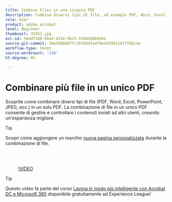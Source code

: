 ```yaml
---
title: Combine Files in una singola PDF
description: Combina diversi tipi di file, ad esempio PDF, Word, Excel, PowerPoint o JPEG, in un unico PDF
role: User
product: adobe acrobat
level: Beginner
thumbnail: 35452.jpg
exl-id: 56ddf180-89a4-415b-9b25-55842b9bdd62
source-git-commit: 38a5b00897fc76f08dfa470e4d39012d7ff88c4e
workflow-type: tm+mt
source-wordcount: '110'
ht-degree: 0%

---
```


# Combinare più file in un unico PDF

Scoprite come combinare diversi tipi di file (PDF, Word, Excel, PowerPoint, JPEG, ecc.) in un solo PDF. La combinazione di file in un unico PDF consente di gestire e controllare i contenuti inviati ad altri utenti, creando un&#39;esperienza migliore.

>[!TIP]
>
>Scopri come aggiungere un marchio [nuova pagina personalizzata](add-custom-page.md) durante la combinazione di file.

<br> 

>[!VIDEO](https://video.tv.adobe.com/v/35452?hidetitle=true)

>[!TIP]
>
>Questo video fa parte del corso [Lavora in modo più intelligente con Acrobat DC e Microsoft 365](https://experienceleague.adobe.com/?recommended=Acrobat-U-1-2021.microsoft365) disponibile gratuitamente ad Experience League!
